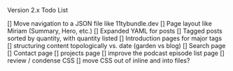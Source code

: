 Version 2.x Todo List

[]  Move navigation to a JSON file like 11tybundle.dev
[]  Page layout like Miriam (Summary, Hero, etc.)
[]  Expanded YAML for posts
[]  Tagged posts sorted by quantity, with quantity listed
[]  Introduction pages for major tags
[]  structuring content topologically vs. date (garden vs blog)
[]  Search page
[]  Contact page
[]  projects page
[]  improve the podcast episode list page
[]  review / condense CSS
[]  move CSS out of inline and into files?